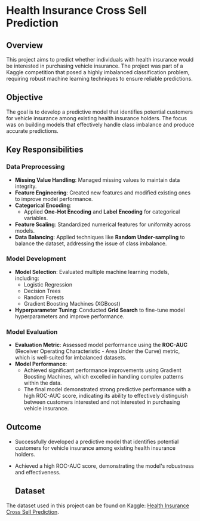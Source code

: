 # Health Insurance Cross Sell Prediction

## Overview

This project aims to predict whether individuals with health insurance would be interested in purchasing vehicle insurance. The project was part of a Kaggle competition that posed a highly imbalanced classification problem, requiring robust machine learning techniques to ensure reliable predictions.

## Objective

The goal is to develop a predictive model that identifies potential customers for vehicle insurance among existing health insurance holders. The focus was on building models that effectively handle class imbalance and produce accurate predictions.

## Key Responsibilities

### Data Preprocessing

- **Missing Value Handling**: Managed missing values to maintain data integrity.
- **Feature Engineering**: Created new features and modified existing ones to improve model performance.
- **Categorical Encoding**:
  - Applied **One-Hot Encoding** and **Label Encoding** for categorical variables.
- **Feature Scaling**: Standardized numerical features for uniformity across models.
- **Data Balancing**: Applied techniques like **Random Under-sampling** to balance the dataset, addressing the issue of class imbalance.

### Model Development

- **Model Selection**: Evaluated multiple machine learning models, including:
  - Logistic Regression
  - Decision Trees
  - Random Forests
  - Gradient Boosting Machines (XGBoost)
- **Hyperparameter Tuning**: Conducted **Grid Search** to fine-tune model hyperparameters and improve performance.

### Model Evaluation

- **Evaluation Metric**: Assessed model performance using the **ROC-AUC** (Receiver Operating Characteristic - Area Under the Curve) metric, which is well-suited for imbalanced datasets.
- **Model Performance**:
  - Achieved significant performance improvements using Gradient Boosting Machines, which excelled in handling complex patterns within the data.
  - The final model demonstrated strong predictive performance with a high ROC-AUC score, indicating its ability to effectively distinguish between customers interested and not interested in purchasing vehicle insurance.

## Outcome

- Successfully developed a predictive model that identifies potential customers for vehicle insurance among existing health insurance holders.
- Achieved a high ROC-AUC score, demonstrating the model's robustness and effectiveness.

  ## Dataset

The dataset used in this project can be found on Kaggle: [Health Insurance Cross Sell Prediction](https://www.kaggle.com/datasets/anmolkumar/health-insurance-cross-sell-prediction).
